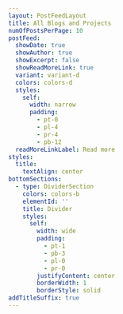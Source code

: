 ```yaml
---
layout: PostFeedLayout
title: All Blogs and Projects
numOfPostsPerPage: 10
postFeed:
  showDate: true
  showAuthor: true
  showExcerpt: false
  showReadMoreLink: true
  variant: variant-d
  colors: colors-d
  styles:
    self:
      width: narrow
      padding:
        - pt-0
        - pl-4
        - pr-4
        - pb-12
  readMoreLinkLabel: Read more
styles:
  title:
    textAlign: center
bottomSections:
  - type: DividerSection
    colors: colors-b
    elementId: ''
    title: Divider
    styles:
      self:
        width: wide
        padding:
          - pt-1
          - pb-3
          - pl-0
          - pr-0
        justifyContent: center
        borderWidth: 1
        borderStyle: solid
addTitleSuffix: true
---
```

